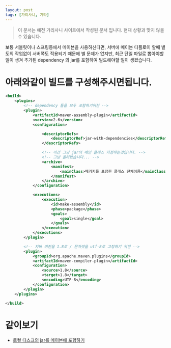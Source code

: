 ```yaml
---
layout: post
tags: [가리사니, 기타]
---
```


> 이 문서는 예전 가리사니 사이트에서 작성된 문서 입니다.
현재 상황과 맞지 않을 수 있습니다.


보통 서블릿이나 스프링등에서 메이븐을 사용하신다면, 서버에 메이븐 디플로이 할때 별도의 작업없이 서버쪽도 적용되기 때문에 별 문제가 없지만,
최근 단일 파일로 뽑아야할 일이 생겨 추가된 dependency 의 jar를 포함하여 빌드해야할 일이 생겼습니다.


# 아래와같이 빌드를 구성해주시면됩니다.
``` xml
<build>
	<plugins>
		<!-- dependency 들을 모두 포함하기위한 -->
		<plugin>
			<artifactId>maven-assembly-plugin</artifactId>
			<version>2.6</version>
			<configuration>

				<descriptorRefs>
					<descriptorRef>jar-with-dependencies</descriptorRef>
				</descriptorRefs>

				<!-- 이건 그냥 jar의 메인 클래스 지정하는것입니다. -->
				<!-- 그냥 올려봤습니다... -->
				<archive>
					<manifest>
						<mainClass>패키지를 포함한 클래스 전체이름</mainClass>
					</manifest>
				</archive>
			</configuration>

			<executions>
				<execution>
					<id>make-assembly</id>
					<phase>package</phase>
					<goals>
						<goal>single</goal>
					</goals>
				</execution>
			</executions>
		</plugin>

		<!-- 자바 버전을 1.8로 / 문자셋을 utf-8로 고정하기 위한 -->
		<plugin>
			<groupId>org.apache.maven.plugins</groupId>
			<artifactId>maven-compiler-plugin</artifactId>
			<configuration>
				<source>1.8</source>
				<target>1.8</target>
				<encoding>UTF-8</encoding>
			</configuration>
		</plugin>
	</plugins>

</build>
```

# 같이보기
 - [로컬 디스크의 jar를 메이븐에 포함하기](/lab?topicId=250)